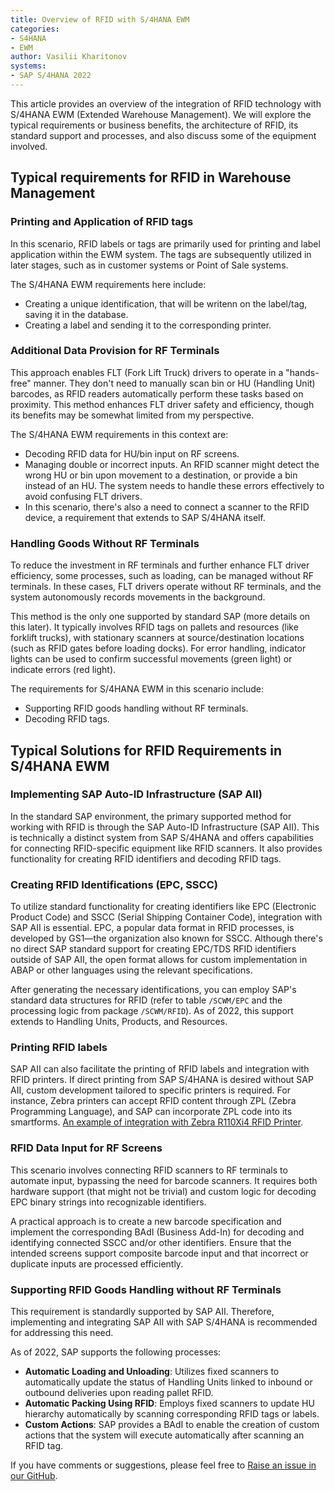 ```yaml
---
title: Overview of RFID with S/4HANA EWM
categories:
- S4HANA
- EWM
author: Vasilii Kharitonov
systems:
- SAP S/4HANA 2022
---
```


This article provides an overview of the integration of RFID technology with
S/4HANA EWM (Extended Warehouse Management). We will explore the typical
requirements or business benefits, the architecture of RFID, its standard
support and processes, and also discuss some of the equipment involved.

## Typical requirements for RFID in Warehouse Management

### Printing and Application of RFID tags

In this scenario, RFID labels or tags are primarily used for printing and label
application within the EWM system. The tags are subsequently utilized in later
stages, such as in customer systems or Point of Sale systems.

The S/4HANA EWM requirements here include:
- Creating a unique identification, that will be writenn on the label/tag,
  saving it in the database.
- Creating a label and sending it to the corresponding printer.

### Additional Data Provision for RF Terminals

This approach enables FLT (Fork Lift Truck) drivers to operate in a
"hands-free" manner. They don't need to manually scan bin or HU (Handling Unit)
barcodes, as RFID readers automatically perform these tasks based on proximity.
This method enhances FLT driver safety and efficiency, though its benefits may
be somewhat limited from my perspective.

The S/4HANA EWM requirements in this context are:
- Decoding RFID data for HU/bin input on RF screens.
- Managing double or incorrect inputs. An RFID scanner might detect the wrong
  HU or bin upon movement to a destination, or provide a bin instead of an HU.
  The system needs to handle these errors effectively to avoid confusing FLT
  drivers.
- In this scenario, there's also a need to connect a scanner to the RFID
  device, a requirement that extends to SAP S/4HANA itself.

### Handling Goods Without RF Terminals

To reduce the investment in RF terminals and further enhance FLT driver
efficiency, some processes, such as loading, can be managed without RF
terminals. In these cases, FLT drivers operate without RF terminals, and the
system autonomously records movements in the background.

This method is the only one supported by standard SAP (more details on this
later). It typically involves RFID tags on pallets and resources (like forklift
trucks), with stationary scanners at source/destination locations (such as RFID
gates before loading docks). For error handling, indicator lights can be used
to confirm successful movements (green light) or indicate errors (red light).

The requirements for S/4HANA EWM in this scenario include:
- Supporting RFID goods handling without RF terminals.
- Decoding RFID tags.

## Typical Solutions for RFID Requirements in S/4HANA EWM

### Implementing SAP Auto-ID Infrastructure (SAP AII)

In the standard SAP environment, the primary supported method for working with
RFID is through the SAP Auto-ID Infrastructure (SAP AII). This is technically a
distinct system from SAP S/4HANA and offers capabilities for connecting
RFID-specific equipment like RFID scanners. It also provides functionality for
creating RFID identifiers and decoding RFID tags.

### Creating RFID Identifications (EPC, SSCC)

To utilize standard functionality for creating identifiers like EPC (Electronic
Product Code) and SSCC (Serial Shipping Container Code), integration with SAP
AII is essential. EPC, a popular data format in RFID processes, is developed by
GS1—the organization also known for SSCC. Although there's no direct SAP
standard support for creating EPC/TDS RFID identifiers outside of SAP AII, the
open format allows for custom implementation in ABAP or other languages using
the relevant specifications.

After generating the necessary identifications, you can employ SAP's standard
data structures for RFID (refer to table `/SCWM/EPC` and the processing logic
from package `/SCWM/RFID`). As of 2022, this support extends to Handling Units,
Products, and Resources.

### Printing RFID labels

SAP AII can also facilitate the printing of RFID labels and integration with
RFID printers. If direct printing from SAP S/4HANA is desired without SAP AII,
custom development tailored to specific printers is required. For instance,
Zebra printers can accept RFID content through ZPL (Zebra Programming
Language), and SAP can incorporate ZPL code into its smartforms. [An example of
integration with Zebra R110Xi4 RFID
Printer](https://blogs.sap.com/2012/05/10/zebra-rfid-smartforms-ascii/).

### RFID Data Input for RF Screens

This scenario involves connecting RFID scanners to RF terminals to automate
input, bypassing the need for barcode scanners. It requires both hardware
support (that might not be trivial) and custom logic for decoding EPC binary
strings into recognizable identifiers.

A practical approach is to create a new barcode specification and implement the
corresponding BAdI (Business Add-In) for decoding and identifying connected
SSCC and/or other identifiers. Ensure that the intended screens support
composite barcode input and that incorrect or duplicate inputs are processed
efficiently.

### Supporting RFID Goods Handling without RF Terminals

This requirement is standardly supported by SAP AII. Therefore, implementing
and integrating SAP AII with SAP S/4HANA is recommended for addressing this
need.

As of 2022, SAP supports the following processes:
- **Automatic Loading and Unloading**: Utilizes fixed scanners to automatically
  update the status of Handling Units linked to inbound or outbound deliveries
  upon reading pallet RFID.
- **Automatic Packing Using RFID**: Employs fixed scanners to update HU
  hierarchy automatically by scanning corresponding RFID tags or labels.
- **Custom Actions**: SAP provides a BAdI to enable the creation of custom
  actions that the system will execute automatically after scanning an RFID
  tag.

If you have comments or suggestions, please feel free to [Raise an issue in our
GitHub](https://github.com/SAPhow/SAP.how/issues).
